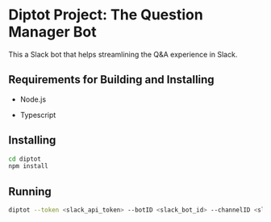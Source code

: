 # Diptot Project: The Question Manager Bot

This a Slack bot that helps streamlining the Q&A experience in Slack.

## Requirements for Building and Installing

* Node.js

* Typescript

## Installing

```bash
cd diptot
npm install
```

## Running

```bash
diptot --token <slack_api_token> --botID <slack_bot_id> --channelID <slack_channel_id> --redis.host <redis_host> --redis.port <redis_port> --redis.auth_pass <redis_password>
```